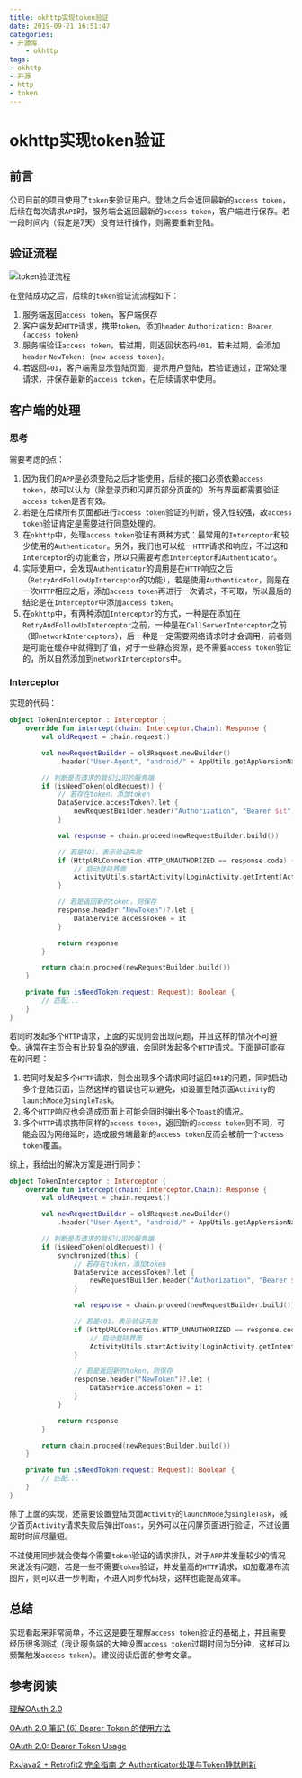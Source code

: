 ```yaml
---
title: okhttp实现token验证
date: 2019-09-21 16:51:47
categories:
- 开源库
    - okhttp
tags:
- okhttp
- 开源
- http
- token
---
```


# okhttp实现token验证

## 前言

公司目前的项目使用了`token`来验证用户。登陆之后会返回最新的`access token`，后续在每次请求`API`时，服务端会返回最新的`access token`，客户端进行保存。若一段时间内（假定是7天）没有进行操作，则需要重新登陆。

## 验证流程

![token验证流程](token验证流程.png)

在登陆成功之后，后续的`token`验证流流程如下：

1. 服务端返回`access token`，客户端保存
2. 客户端发起`HTTP`请求，携带`token`，添加`header` `Authorization: Bearer {access token}`
3. 服务端验证`access token`，若过期，则返回状态码`401`，若未过期，会添加`header` `NewToken: {new access token}`。
4. 若返回`401`，客户端需显示登陆页面，提示用户登陆，若验证通过，正常处理请求，并保存最新的`access token`，在后续请求中使用。

## 客户端的处理

### 思考

需要考虑的点：

1. 因为我们的`APP`是必须登陆之后才能使用，后续的接口必须依赖`access token`，故可以认为（除登录页和闪屏页部分页面的）所有界面都需要验证`access token`是否有效。
2. 若是在后续所有页面都进行`access token`验证的判断，侵入性较强，故`access token`验证肯定是需要进行同意处理的。
3. 在`okhttp`中，处理`access token`验证有两种方式：最常用的`Interceptor`和较少使用的`Authenticator`。另外，我们也可以统一`HTTP`请求和响应，不过这和`Interceptor`的功能重合，所以只需要考虑`Interceptor`和`Authenticator`。
4. 实际使用中，会发现`Authenticator`的调用是在`HTTP`响应之后（`RetryAndFollowUpInterceptor`的功能），若是使用`Authenticator`，则是在一次`HTTP`相应之后，添加`access token`再进行一次请求，不可取，所以最后的结论是在`Interceptor`中添加`access token`。
5. 在`okhttp`中，有两种添加`Interceptor`的方式，一种是在添加在`RetryAndFollowUpInterceptor`之前，一种是在`CallServerInterceptor`之前（即`networkInterceptors`），后一种是一定需要网络请求时才会调用，前者则是可能在缓存中就得到了值，对于一些静态资源，是不需要`access token`验证的，所以自然添加到`networkInterceptors`中。

### Interceptor

实现的代码：

```kotlin
object TokenInterceptor : Interceptor {
    override fun intercept(chain: Interceptor.Chain): Response {
        val oldRequest = chain.request()

        val newRequestBuilder = oldRequest.newBuilder()
            .header("User-Agent", "android/" + AppUtils.getAppVersionName())

        // 判断是否请求的我们公司的服务端
        if (isNeedToken(oldRequest)) {
            // 若存在token，添加token
            DataService.accessToken?.let {
                newRequestBuilder.header("Authorization", "Bearer $it")
            }

            val response = chain.proceed(newRequestBuilder.build())

            // 若是401，表示验证失败
            if (HttpURLConnection.HTTP_UNAUTHORIZED == response.code) {
                // 启动登陆界面
                ActivityUtils.startActivity(LoginActivity.getIntent(ActivityUtils.getTopActivity()))
            }

            // 若是返回新的token，则保存
            response.header("NewToken")?.let {
                DataService.accessToken = it
            }

            return response
        }

        return chain.proceed(newRequestBuilder.build())
    }

    private fun isNeedToken(request: Request): Boolean {
        // 匹配...
    }
}
```

若同时发起多个`HTTP`请求，上面的实现则会出现问题，并且这样的情况不可避免。通常在主页会有比较复杂的逻辑，会同时发起多个`HTTP`请求。下面是可能存在的问题：

1. 若同时发起多个`HTTP`请求，则会出现多个请求同时返回`401`的问题，同时启动多个登陆页面，当然这样的错误也可以避免，如设置登陆页面`Activity`的`launchMode`为`singleTask`。
2. 多个`HTTP`响应也会造成页面上可能会同时弹出多个`Toast`的情况。
3. 多个`HTTP`请求携带同样的`access token`，返回新的`access token`则不同，可能会因为网络延时，造成服务端最新的`access token`反而会被前一个`access token`覆盖。

综上，我给出的解决方案是进行同步：

```kotlin
object TokenInterceptor : Interceptor {
    override fun intercept(chain: Interceptor.Chain): Response {
        val oldRequest = chain.request()

        val newRequestBuilder = oldRequest.newBuilder()
            .header("User-Agent", "android/" + AppUtils.getAppVersionName())

        // 判断是否请求的我们公司的服务端
        if (isNeedToken(oldRequest)) {
            synchronized(this) {
                // 若存在token，添加token
                DataService.accessToken?.let {
                    newRequestBuilder.header("Authorization", "Bearer $it")
                }

                val response = chain.proceed(newRequestBuilder.build())

                // 若是401，表示验证失败
                if (HttpURLConnection.HTTP_UNAUTHORIZED == response.code) {
                    // 启动登陆界面
                    ActivityUtils.startActivity(LoginActivity.getIntent(ActivityUtils.getTopActivity()))
                }

                // 若是返回新的token，则保存
                response.header("NewToken")?.let {
                    DataService.accessToken = it
                }
            }

            return response
        }

        return chain.proceed(newRequestBuilder.build())
    }

    private fun isNeedToken(request: Request): Boolean {
        // 匹配...
    }
}
```

除了上面的实现，还需要设置登陆页面`Activity`的`launchMode`为`singleTask`，减少首页`Activity`请求失败后弹出`Toast`，另外可以在闪屏页面进行验证，不过设置超时时间尽量短。

不过使用同步就会使每个需要`token`验证的请求排队，对于`APP`并发量较少的情况来说没有问题，若是一些不需要`token`验证，并发量高的`HTTP`请求，如加载瀑布流图片，则可以进一步判断，不进入同步代码块，这样也能提高效率。

## 总结

实现看起来非常简单，不过这是要在理解`access token`验证的基础上，并且需要经历很多测试（我让服务端的大神设置`access token`过期时间为5分钟，这样可以频繁触发`access token`）。建议阅读后面的参考文章。

## 参考阅读

[理解OAuth 2.0](http://www.ruanyifeng.com/blog/2014/05/oauth_2_0.html)

[OAuth 2.0 筆記 (6) Bearer Token 的使用方法](http://www.blog.chinaunix.net/uid-9162199-id-4694665.html)

[OAuth 2.0: Bearer Token Usage](https://www.cnblogs.com/XiongMaoMengNan/p/6785155.html)

[RxJava2 + Retrofit2 完全指南 之 Authenticator处理与Token静默刷新](https://www.jianshu.com/p/7a2d2d7497a1)


